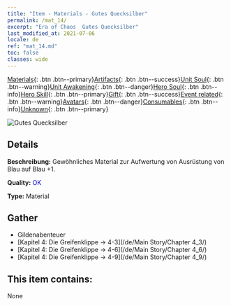 ```yaml
---
title: "Item - Materials - Gutes Quecksilber"
permalink: /mat_14/
excerpt: "Era of Chaos  Gutes Quecksilber"
last_modified_at: 2021-07-06
locale: de
ref: "mat_14.md"
toc: false
classes: wide
---
```

 [Materials](/ItemsDE/){: .btn .btn--primary}[Artifacts](/ItemsDE/Artifacts/){: .btn .btn--success}[Unit Soul](/ItemsDE/UnitSoul/){: .btn .btn--warning}[Unit Awakening](/ItemsDE/UnitAwakening/){: .btn .btn--danger}[Hero Soul](/ItemsDE/HeroSoul/){: .btn .btn--info}[Hero Skill](/ItemsDE/HeroSkill/){: .btn .btn--primary}[Gift](/ItemsDE/Gift/){: .btn .btn--success}[Event related](/ItemsDE/Events/){: .btn .btn--warning}[Avatars](/ItemsDE/Avatars/){: .btn .btn--danger}[Consumables](/ItemsDE/Consumables/){: .btn .btn--info}[Unknown](/ItemsDE/Unknown/){: .btn .btn--primary}

 ![Gutes Quecksilber](/images/t/i_cailiao_shuiyin1.png)

## Details
 **Beschreibung:** Gewöhnliches Material zur Aufwertung von Ausrüstung von Blau auf Blau +1.

 **Quality:** <span style="color: #0000CD">OK</span>

 **Type:** Material

## Gather

*    Gildenabenteuer 
*    [Kapitel 4: Die Greifenklippe -> 4-3](/de/Main Story/Chapter 4_3/) 
*    [Kapitel 4: Die Greifenklippe -> 4-6](/de/Main Story/Chapter 4_6/) 
*    [Kapitel 4: Die Greifenklippe -> 4-9](/de/Main Story/Chapter 4_9/) 

## This item contains:

  None

